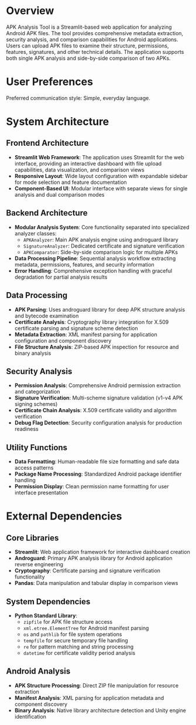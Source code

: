 # Overview

APK Analysis Tool is a Streamlit-based web application for analyzing Android APK files. The tool provides comprehensive metadata extraction, security analysis, and comparison capabilities for Android applications. Users can upload APK files to examine their structure, permissions, features, signatures, and other technical details. The application supports both single APK analysis and side-by-side comparison of two APKs.

# User Preferences

Preferred communication style: Simple, everyday language.

# System Architecture

## Frontend Architecture
- **Streamlit Web Framework**: The application uses Streamlit for the web interface, providing an interactive dashboard with file upload capabilities, data visualization, and comparison views
- **Responsive Layout**: Wide layout configuration with expandable sidebar for mode selection and feature documentation
- **Component-Based UI**: Modular interface with separate views for single analysis and dual comparison modes

## Backend Architecture
- **Modular Analysis System**: Core functionality separated into specialized analyzer classes:
  - `APKAnalyzer`: Main APK analysis engine using androguard library
  - `SignatureAnalyzer`: Dedicated certificate and signature verification
  - `APKComparator`: Side-by-side comparison logic for multiple APKs
- **Data Processing Pipeline**: Sequential analysis workflow extracting metadata, permissions, features, and security information
- **Error Handling**: Comprehensive exception handling with graceful degradation for partial analysis results

## Data Processing
- **APK Parsing**: Uses androguard library for deep APK structure analysis and bytecode examination
- **Certificate Analysis**: Cryptography library integration for X.509 certificate parsing and signature scheme detection
- **Metadata Extraction**: XML manifest parsing for application configuration and component discovery
- **File Structure Analysis**: ZIP-based APK inspection for resource and binary analysis

## Security Analysis
- **Permission Analysis**: Comprehensive Android permission extraction and categorization
- **Signature Verification**: Multi-scheme signature validation (v1-v4 APK signing schemes)
- **Certificate Chain Analysis**: X.509 certificate validity and algorithm verification
- **Debug Flag Detection**: Security configuration analysis for production readiness

## Utility Functions
- **Data Formatting**: Human-readable file size formatting and safe data access patterns
- **Package Name Processing**: Standardized Android package identifier handling
- **Permission Display**: Clean permission name formatting for user interface presentation

# External Dependencies

## Core Libraries
- **Streamlit**: Web application framework for interactive dashboard creation
- **Androguard**: Primary APK analysis library for Android application reverse engineering
- **Cryptography**: Certificate parsing and signature verification functionality
- **Pandas**: Data manipulation and tabular display in comparison views

## System Dependencies
- **Python Standard Library**: 
  - `zipfile` for APK file structure access
  - `xml.etree.ElementTree` for Android manifest parsing
  - `os` and `pathlib` for file system operations
  - `tempfile` for secure temporary file handling
  - `re` for pattern matching and string processing
  - `datetime` for certificate validity period analysis

## Android Analysis
- **APK Structure Processing**: Direct ZIP file manipulation for resource extraction
- **Manifest Analysis**: XML parsing for application metadata and component discovery
- **Binary Analysis**: Native library architecture detection and Unity engine identification